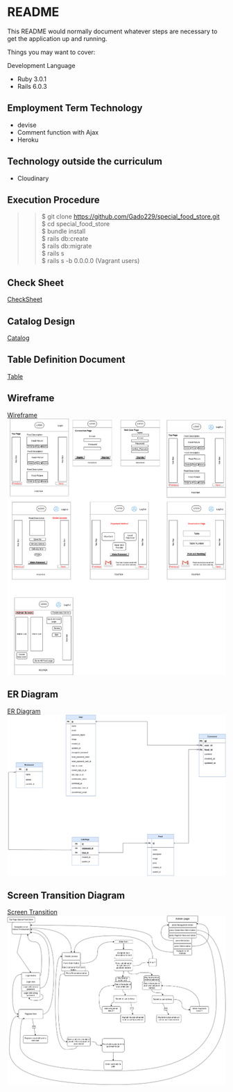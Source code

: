 # README

This README would normally document whatever steps are necessary to get the
application up and running.

Things you may want to cover:

Development Language

* Ruby 3.0.1
* Rails 6.0.3

## Employment Term Technology

- devise
- Comment function with Ajax
- Heroku

## Technology outside the curriculum

- Cloudinary

## Execution Procedure

>> $ git clone https://github.com/Gado229/special_food_store.git <br>
>> $ cd special_food_store <br>
>> $ bundle install <br>
>> $ rails db:create <br>
>> $ rails db:migrate <br>
>> $ rails s <br>
>> $ rails s -b 0.0.0.0 (Vagrant users) <br>

## Check Sheet

[CheckSheet](https://docs.google.com/spreadsheets/d/1rESE5cmB9GxfffT5JE_MwH4rvjPaK02fVPKF3yI_6Zs/edit?usp=sharing)

## Catalog Design

[Catalog](https://docs.google.com/spreadsheets/d/1d4NybRcYTj6-yHIPUVu6x8xiL-g6nziTM_Ssij9Ozpk/edit?usp=sharing)

## Table Definition Document

[Table](https://docs.google.com/spreadsheets/d/1OI9xIKcnqQ2u9osJxp1DSNf78VppmOSL-Hci0tlWgsk/edit?usp=sharing)

## Wireframe

[Wireframe](https://drive.google.com/file/d/1127S3WGqAXmL-IguTj2zwzPgWpMWqHYI/view?usp=sharing)
![Wireframe](./docs/WireframeER.png)

## ER Diagram

[ER Diagram](https://drive.google.com/file/d/19HSVeuZS287LY8ShTMJtQNsWlpCpm815/view?usp=sharing)
![ER Diagram picture](./docs/Table_ER_Diagramm.png)

## Screen Transition Diagram

[Screen Transition](https://drive.google.com/file/d/1JjAxYIF6c0Q5N27qSz0av3lb4IoC80vm/view?usp=sharing)
![Screen Transition](./docs/Transition_screen_ER_Diagramm.png)
